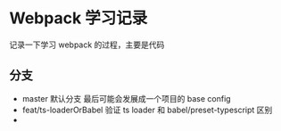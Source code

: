 # Webpack 学习记录

记录一下学习 webpack 的过程，主要是代码

## 分支

- master 默认分支 最后可能会发展成一个项目的 base config
- feat/ts-loaderOrBabel 验证 ts loader 和 babel/preset-typescript 区别
-
